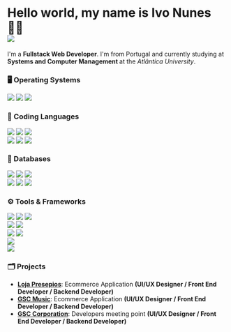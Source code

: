 # Hello world, my name is Ivo Nunes 👋🏻 </br><a href="https://www.codewars.com/users/inunes1904"><img src="https://www.codewars.com/users/inunes1904/badges/large"> </img></a>
I'm a <b>Fullstack Web Developer</b>. I'm from Portugal and currently studying at <b>Systems and Computer Management </b> at the <i>Atlântica University</i>.

### 🖥️ Operating Systems

![](https://img.shields.io/badge/OS-Windows-informational?style=flat&logo=Windows&logoColor=white&color=0078D6) 
![](https://img.shields.io/badge/OS-MacOS-informational?style=flat&logo=APPLE&logoColor=white&color=ff6600) 
![](https://img.shields.io/badge/OS-Linux-informational?style=flat&logo=Linux&logoColor=white&color=darkred)  

### 🔩 Coding Languages
![](https://img.shields.io/badge/Code-Python-informational?style=flat&logo=python&logoColor=white&color=3776AB) 
![](https://img.shields.io/badge/Code-JavaScript-informational?style=flat&logo=javascript&logoColor=white&color=F7DF1E)
![](https://img.shields.io/badge/Code-Java-informational?style=flat&logo=java&logoColor=white&color=darkred)
</br>
![](https://img.shields.io/badge/Language-CSharp-informational?style=flat&logo=Csharp&logoColor=white&color=purple)
![](https://img.shields.io/badge/Language-C-informational?style=flat&logo=C&logoColor=white&color=blue)
![](https://img.shields.io/badge/Code-Apex-informational?style=flat&logo=salesforce&logoColor=white&color=00a1e0)

### 📑 Databases
![](https://img.shields.io/badge/Database-MySQL-informational?style=flat&logo=mysql&logoColor=white&color=4479A1) 
![](https://img.shields.io/badge/Database-PostgreSQL-informational?style=flat&logo=PostgreSQL&logoColor=white&color=4479A1)
![](https://img.shields.io/badge/Database-MicrosoftSqlServer-informational?style=flat&logo=MicrosoftSQLserver&logoColor=white&color=darkred)
</br>
![](https://img.shields.io/badge/Database-SQLite-informational?style=flat&logo=SQLITE&logoColor=white&color=blue)
![](https://img.shields.io/badge/Database-Oracle-informational?style=flat&logo=oracle&logoColor=white&color=F80000) 
![](https://img.shields.io/badge/Database-MongoDB-informational?style=flat&logo=mongodb&logoColor=white&color=47A248) 

### :gear: Tools & Frameworks
![](https://img.shields.io/badge/Editor-Visual_Studio-informational?style=flat&logo=visual-studio&logoColor=white&color=purple)
![](https://img.shields.io/badge/Editor-Visual_Studio_Code-informational?style=flat&logo=visual-studio-code&logoColor=white&color=007ACC) 
![](https://img.shields.io/badge/Editor-Eclipse-informational?style=flat&logo=eclipse&logoColor=white&color=purple)
</br>
![](https://img.shields.io/badge/Tool-Django-informational?style=flat&logo=django&logoColor=white&color=0c4b33)
![](https://img.shields.io/badge/Tool-Flask-informational?style=flat&logo=flask&logoColor=white&color=white)
</br>
![](https://img.shields.io/badge/Tool-Bootstrap-informational?style=flat&logo=bootstrap&logoColor=white&color=purple)
![](https://img.shields.io/badge/Tool-Jquery-informational?style=flat&logo=jquery&logoColor=white&color=blue)
</br>
![](https://img.shields.io/badge/Tool-Adobe_Photoshop-informational?style=flat&logo=adobe-photoshop&logoColor=white&color=31A8FF)    
![](https://img.shields.io/badge/Tool-Adobe_Illustrator-informational?style=flat&logo=adobe-illustrator&logoColor=white&color=orange)


### :card_index_dividers: Projects

- **[Loja Presepios](https://github.com/inunes1904/LojaPresepios)**: Ecommerce Application  **(UI/UX Designer / Front End Developer / Backend Developer)**
- **[GSC Music](https://github.com/inunes1904/gscmusic)**: Ecommerce Application **(UI/UX Designer / Front End Developer / Backend Developer)**
- **[GSC Corporation](https://github.com/inunes1904/gscteam)**: Developers meeting point **(UI/UX Designer / Front End Developer / Backend Developer)**
